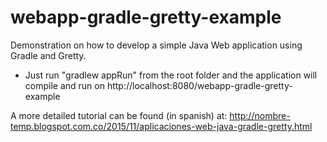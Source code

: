 # webapp-gradle-gretty-example
Demonstration on how to develop a simple Java Web application using Gradle and Gretty.

- Just run "gradlew appRun" from the root folder and the application will compile and run on http://localhost:8080/webapp-gradle-gretty-example

A more detailed tutorial can be found (in spanish) at: http://nombre-temp.blogspot.com.co/2015/11/aplicaciones-web-java-gradle-gretty.html